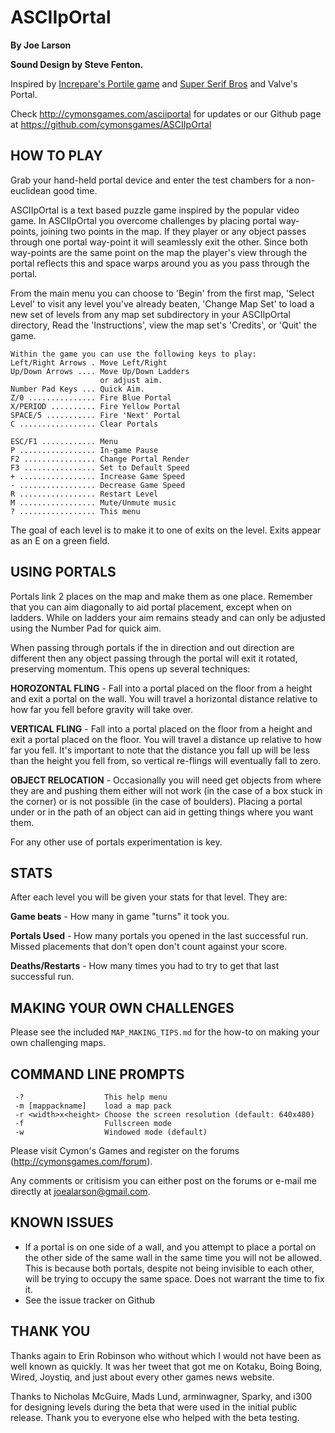# ASCIIpOrtal

**By Joe Larson**

**Sound Design by Steve Fenton.**

Inspired by [Increpare's Portile game](http://www.increpare.com/2008/11/portile/) and [Super Serif Bros](http://foon.co.uk/farcade/ssb/) and Valve's Portal.

Check http://cymonsgames.com/asciiportal for updates or our Github page
at https://github.com/cymonsgames/ASCIIpOrtal

## HOW TO PLAY

Grab your hand-held portal device and enter the test chambers for a
non-euclidean good time.

ASCIIpOrtal is a text based puzzle game inspired by the popular video game.
In ASCIIpOrtal you overcome challenges by placing portal way-points, joining
two points in the map. If they player or any object passes through one portal
way-point it will seamlessly exit the other. Since both way-points are the
same point on the map the player's view through the portal reflects this and
space warps around you as you pass through the portal.

From the main menu you can choose to 'Begin' from the first map, 'Select
Level' to visit any level you've already beaten, 'Change Map Set' to load a
new set of levels from any map set subdirectory in your ASCIIpOrtal
directory, Read the 'Instructions', view the map set's 'Credits', or 'Quit'
the game.
```
Within the game you can use the following keys to play:
Left/Right Arrows . Move Left/Right
Up/Down Arrows .... Move Up/Down Ladders
                    or adjust aim.
Number Pad Keys ... Quick Aim.
Z/0 ............... Fire Blue Portal
X/PERIOD .......... Fire Yellow Portal
SPACE/5 ........... Fire 'Next' Portal
C ................. Clear Portals

ESC/F1 ............ Menu
P ................. In-game Pause
F2 ................ Change Portal Render
F3 ................ Set to Default Speed
+ ................. Increase Game Speed
- ................. Decrease Game Speed
R ................. Restart Level
M ................. Mute/Unmute music
? ................. This menu
```
The goal of each level is to make it to one of exits on the level. Exits
appear as an E on a green field.

## USING PORTALS

Portals link 2 places on the map and make them as one place. Remember that
you can aim diagonally to aid portal placement, except when on ladders. While
on ladders your aim remains steady and can only be adjusted using the Number
Pad for quick aim.

When passing through portals if the in direction and out direction are
different then any object passing through the portal will exit it rotated,
preserving momentum. This opens up several techniques:

**HOROZONTAL FLING** - Fall into a portal placed on the floor from a height and
exit a portal on the wall. You will travel a horizontal distance relative to
how far you fell before gravity will take over.

**VERTICAL FLING** - Fall into a portal placed on the floor from a height and
exit a portal placed on the floor. You will travel a distance up relative to
how far you fell. It's important to note that the distance you fall up will
be less than the height you fell from, so vertical re-flings will eventually
fall to zero.

**OBJECT RELOCATION** - Occasionally you will need get objects from where they
are and pushing them either will not work (in the case of a box stuck in the
corner) or is not possible (in the case of boulders). Placing a portal under
or in the path of an object can aid in getting things where you want them.

For any other use of portals experimentation is key.

## STATS

After each level you will be given your stats for that level. They are:

**Game beats** - How many in game "turns" it took you.

**Portals Used** - How many portals you opened in the last successful run. Missed
               placements that don't open don't count against your score.

**Deaths/Restarts** - How many times you had to try to get that last successful run.

## MAKING YOUR OWN CHALLENGES

Please see the included ```MAP_MAKING_TIPS.md``` for the how-to on making your own
challenging maps.

## COMMAND LINE PROMPTS

```
 -?                  This help menu
 -m [mappackname]    load a map pack
 -r <width>x<height> Choose the screen resolution (default: 640x480)
 -f                  Fullscreen mode
 -w                  Windowed mode (default)
```
Please visit Cymon's Games and register on the forums
(http://cymonsgames.com/forum).

Any comments or critisism you can either post on the forums or e-mail me
directly at joealarson@gmail.com.

## KNOWN ISSUES

* If a portal is on one side of a wall, and you attempt to place a portal on
  the other side of the same wall in the same time you will not be allowed.
  This is because both portals, despite not being invisible to each other,
  will be trying to occupy the same space. Does not warrant the time to fix it.
* See the issue tracker on Github

## THANK YOU

Thanks again to Erin Robinson who without which I would not have been as well
known as quickly. It was her tweet that got me on Kotaku, Boing Boing, Wired,
Joystiq, and just about every other games news website.

Thanks to Nicholas McGuire, Mads Lund, arminwagner, Sparky, and i300 for
designing levels during the beta that were used in the initial public
release. Thank you to everyone else who helped with the beta testing.
